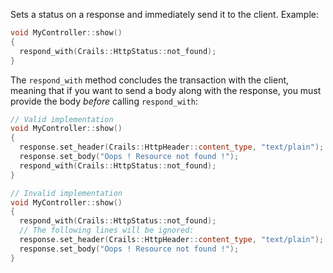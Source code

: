Sets a status on a response and immediately send it to the client. Example:

```c++
void MyController::show()
{
  respond_with(Crails::HttpStatus::not_found);
}
```

The `respond_with` method concludes the transaction with the client, meaning that if you want to send a body along with the response, you must provide the body _before_ calling `respond_with`:

```c++
// Valid implementation
void MyController::show()
{
  response.set_header(Crails::HttpHeader::content_type, "text/plain");
  response.set_body("Oops ! Resource not found !");
  respond_with(Crails::HttpStatus::not_found);
}

// Invalid implementation
void MyController::show()
{
  respond_with(Crails::HttpStatus::not_found);
  // The following lines will be ignored:
  response.set_header(Crails::HttpHeader::content_type, "text/plain");
  response.set_body("Oops ! Resource not found !");
}
```
